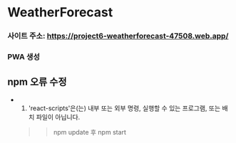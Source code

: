 # WeatherForecast
### 사이트 주소: https://project6-weatherforecast-47508.web.app/
### PWA 생성

## npm 오류 수정
  + 1. 'react-scripts'은(는) 내부 또는 외부 명령, 실행할 수 있는 프로그램, 또는 배치 파일이 아닙니다.
    >> npm update 후 npm start
